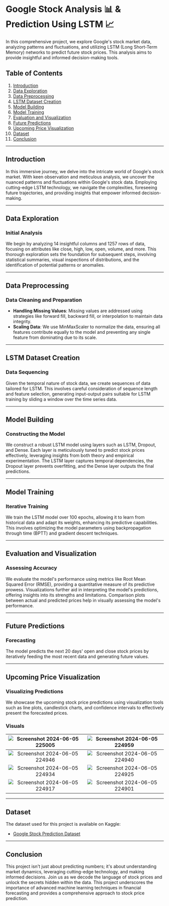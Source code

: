 # Google Stock Analysis 📊 & Prediction Using LSTM 📈

In this comprehensive project, we explore Google's stock market data, analyzing patterns and fluctuations, and utilizing LSTM (Long Short-Term Memory) networks to predict future stock prices. This analysis aims to provide insightful and informed decision-making tools.

## Table of Contents

1. [Introduction](#introduction)
2. [Data Exploration](#data-exploration)
3. [Data Preprocessing](#data-preprocessing)
4. [LSTM Dataset Creation](#lstm-dataset-creation)
5. [Model Building](#model-building)
6. [Model Training](#model-training)
7. [Evaluation and Visualization](#evaluation-and-visualization)
8. [Future Predictions](#future-predictions)
9. [Upcoming Price Visualization](#upcoming-price-visualization)
10. [Dataset](#dataset)
11. [Conclusion](#conclusion)


---

## Introduction

In this immersive journey, we delve into the intricate world of Google's stock market. With keen observation and meticulous analysis, we uncover the nuanced patterns and fluctuations within Google's stock data. Employing cutting-edge LSTM technology, we navigate the complexities, foreseeing future trajectories, and providing insights that empower informed decision-making.

---

## Data Exploration

### Initial Analysis

We begin by analyzing 14 insightful columns and 1257 rows of data, focusing on attributes like close, high, low, open, volume, and more. This thorough exploration sets the foundation for subsequent steps, involving statistical summaries, visual inspections of distributions, and the identification of potential patterns or anomalies.

---

## Data Preprocessing

### Data Cleaning and Preparation

- **Handling Missing Values**: Missing values are addressed using strategies like forward fill, backward fill, or interpolation to maintain data integrity.
- **Scaling Data**: We use MinMaxScaler to normalize the data, ensuring all features contribute equally to the model and preventing any single feature from dominating due to its scale.

---

## LSTM Dataset Creation

### Data Sequencing

Given the temporal nature of stock data, we create sequences of data tailored for LSTM. This involves careful consideration of sequence length and feature selection, generating input-output pairs suitable for LSTM training by sliding a window over the time series data.

---

## Model Building

### Constructing the Model

We construct a robust LSTM model using layers such as LSTM, Dropout, and Dense. Each layer is meticulously tuned to predict stock prices effectively, leveraging insights from both theory and empirical experimentation. The LSTM layer captures temporal dependencies, the Dropout layer prevents overfitting, and the Dense layer outputs the final predictions.

---

## Model Training

### Iterative Training

We train the LSTM model over 100 epochs, allowing it to learn from historical data and adapt its weights, enhancing its predictive capabilities. This involves optimizing the model parameters using backpropagation through time (BPTT) and gradient descent techniques.

---

## Evaluation and Visualization

### Assessing Accuracy

We evaluate the model's performance using metrics like Root Mean Squared Error (RMSE), providing a quantitative measure of its predictive prowess. Visualizations further aid in interpreting the model's predictions, offering insights into its strengths and limitations. Comparison plots between actual and predicted prices help in visually assessing the model's performance.

---

## Future Predictions

### Forecasting

The model predicts the next 20 days' open and close stock prices by iteratively feeding the most recent data and generating future values.

---

## Upcoming Price Visualization

### Visualizing Predictions

We showcase the upcoming stock price predictions using visualization tools such as line plots, candlestick charts, and confidence intervals to effectively present the forecasted prices.



### Visuals

| ![Screenshot 2024-06-05 225005](https://github.com/virajbhutada/Google-Stock-Price-Forecasting-LSTM/assets/143819712/f6e89b00-4690-4df9-a648-5bfd75ab79f0) | ![Screenshot 2024-06-05 224959](https://github.com/virajbhutada/Google-Stock-Price-Forecasting-LSTM/assets/143819712/f3ac6779-af6c-4dbf-afe6-35a76934c365) |
|:---:|:---:|
| ![Screenshot 2024-06-05 224946](https://github.com/virajbhutada/Google-Stock-Price-Forecasting-LSTM/assets/143819712/63dcc3b7-0dfe-49c9-b398-1ca01fc73cc2) | ![Screenshot 2024-06-05 224940](https://github.com/virajbhutada/Google-Stock-Price-Forecasting-LSTM/assets/143819712/6b621270-4186-4afa-8445-f68042359ab9) |
| ![Screenshot 2024-06-05 224934](https://github.com/virajbhutada/Google-Stock-Price-Forecasting-LSTM/assets/143819712/7499ef1c-4f3c-426f-81ec-b501274ea2f0) | ![Screenshot 2024-06-05 224925](https://github.com/virajbhutada/Google-Stock-Price-Forecasting-LSTM/assets/143819712/ac928000-2bd9-4d7a-a5f5-e84e99cfc1a5) |
| ![Screenshot 2024-06-05 224917](https://github.com/virajbhutada/Google-Stock-Price-Forecasting-LSTM/assets/143819712/390264d2-92e9-4155-b542-6494ba346a2a) | ![Screenshot 2024-06-05 224901](https://github.com/virajbhutada/Google-Stock-Price-Forecasting-LSTM/assets/143819712/d36c4c58-4655-4cfe-8eb4-740b20966945) |

---

## Dataset

The dataset used for this project is available on Kaggle:
- [Google Stock Prediction Dataset](https://www.kaggle.com/datasets/shreenidhihipparagi/google-stock-prediction)

---

## Conclusion

This project isn't just about predicting numbers; it's about understanding market dynamics, leveraging cutting-edge technology, and making informed decisions. Join us as we decode the language of stock prices and unlock the secrets hidden within the data. This project underscores the importance of advanced machine learning techniques in financial forecasting and provides a comprehensive approach to stock price prediction.
